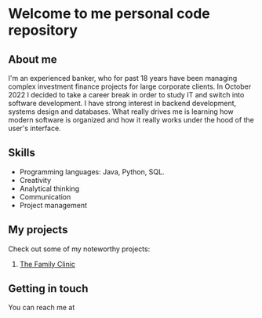 # Welcome to me personal code repository
## About me
I'm an experienced banker, who for past 18 years have been managing complex investment finance projects for large corporate clients. 
In October 2022 I decided to take a career break in order to study IT and switch into software development. I have strong interest in backend development, systems design and databases. 
What really drives me is learning how modern software is organized and how it really works under the hood of the user's interface.

## Skills
- Programming languages: Java, Python, SQL.
- Creativity
- Analytical thinking
- Communication
- Project management

## My projects
Check out some of my noteworthy projects:
1. [The Family Clinic](https://github.com/jhwozniak/Harvard-CS50/tree/main/project) 
 




## Getting in touch
You can reach me at




